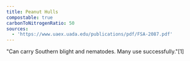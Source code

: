 ```yaml
---
title: Peanut Hulls
compostable: true
carbonToNitrogenRatio: 50
sources:
  - 'https://www.uaex.uada.edu/publications/pdf/FSA-2087.pdf'
---
```


"Can carry Southern blight and nematodes. Many use
successfully."\[1]

